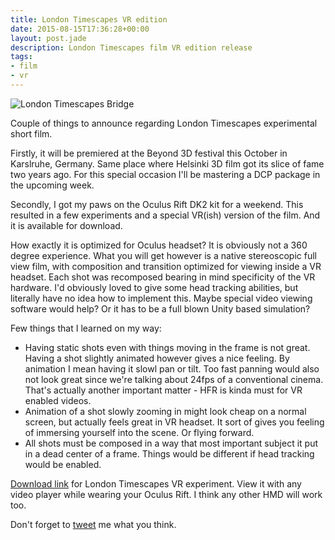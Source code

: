 ```yaml
---
title: London Timescapes VR edition
date: 2015-08-15T17:36:28+00:00
layout: post.jade
description: London Timescapes film VR edition release
tags:
- film
- vr
---
```


<img src="/photos/london-timescapes/London-Timescapes-Bridge.jpg" class="featured" alt="London Timescapes Bridge">

Couple of things to announce regarding London Timescapes experimental short film.

Firstly, it will be premiered at the Beyond 3D festival this October in Karslruhe, Germany. Same place where Helsinki 3D film got its slice of fame two years ago. For this special occasion I'll be mastering a DCP package in the upcoming week.

Secondly, I got my paws on the Oculus Rift DK2 kit for a weekend. This resulted in a few experiments and a special VR(ish) version of the film. And it is available for download.

How exactly it is optimized for Oculus headset? It is obviously not a 360 degree experience. What you will get however is a native stereoscopic full view film, with composition and transition optimized for viewing inside a VR headset. Each shot was recomposed bearing in mind specificity of the VR hardware. I'd obviously loved to give some head tracking abilities, but literally have no idea how to implement this. Maybe special video viewing software would help? Or it has to be a full blown Unity based simulation?

Few things that I learned on my way:

* Having static shots even with things moving in the frame is not great. Having a shot slightly animated however gives a nice feeling. By animation I mean having it slowl pan or tilt. Too fast panning would also not look great since we're talking about 24fps of a conventional cinema. That's actually another important matter - HFR is kinda must for VR enabled videos.
* Animation of a shot slowly zooming in might look cheap on a normal screen, but actually feels great in VR headset. It sort of gives you feeling of immersing yourself into the scene. Or flying forward.
* All shots must be composed in a way that most important subject it put in a dead center of a frame. Things would be different if head tracking would be enabled.

[Download link](https://www.dropbox.com/s/5en23aqxopg4w8z/London%20Timescapes%20Oculus%20Rift%20DK2%20test%2003.mp4?dl=0) for London Timescapes VR experiment. View it with any video player while wearing your Oculus Rift. I think any other HMD will work too.

Don't forget to [tweet](https://twitter.com/karismafilms) me what you think.
